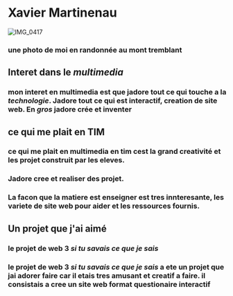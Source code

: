 # Xavier Martinenau

![IMG_0417](https://github.com/user-attachments/assets/a58042d5-f3e1-4049-a028-f2cc1d0f1317)
### une photo de moi en randonnée au mont tremblant


## **Interet dans le _multimedia_**

### mon interet en multimedia est que jadore tout ce qui touche a la ***technologie***. Jadore tout ce qui est interactif, creation de site web. En *gros*  jadore crée et inventer  

## ce qui me plait en **TIM**

### ce qui me plait en multimedia en tim cest la grand creativité et les projet construit par les eleves. 
### Jadore cree et realiser des projet. 
### La facon que la matiere est enseigner est tres innteresante, les variete de site web pour aider et les ressources fournis.

## Un projet que j'ai aimé

### le projet de web 3 *si tu savais ce que je sais*

### le projet de web 3 *si tu savais ce que je sais* a ete un projet que jai adorer faire car il etais tres amusant et creatif a faire. il consistais a cree un site web format questionaire interactif
